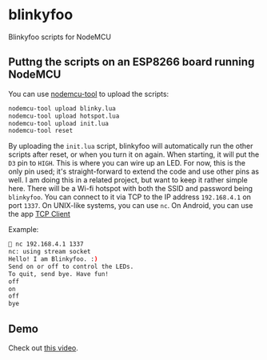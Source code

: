 # blinkyfoo
Blinkyfoo scripts for NodeMCU

## Puttng the scripts on an ESP8266 board running NodeMCU
You can use [nodemcu-tool]() to upload the scripts:
```sh
nodemcu-tool upload blinky.lua
nodemcu-tool upload hotspot.lua
nodemcu-tool upload init.lua
nodemcu-tool reset
```

By uploading the `init.lua` script, blinkyfoo will automatically run the other
scripts after reset, or when you turn it on again.
When starting, it will put the `D3` pin to `HIGH`. This is where you can wire
up an LED. For now, this is the only pin used; it's straight-forward to extend
the code and use other pins as well. I am doing this in a related project, but
want to keep it rather simple here.
There will be a Wi-fi hotspot with both the SSID and password being `blinkyfoo`.
You can connect to it via TCP to the IP address `192.168.4.1` on port `1337`.
On UNIX-like systems, you can use `nc`. On Android, you can use the app
[TCP Client](https://play.google.com/store/apps/details?id=com.sollae.eztcpclient&hl=en)

Example:
```sh
🐢 nc 192.168.4.1 1337
nc: using stream socket
Hello! I am Blinkyfoo. :)
Send on or off to control the LEDs.
To quit, send bye. Have fun!
off
on
off
bye
```

## Demo
Check out [this video](https://www.youtube.com/watch?v=d1T1iyMFUbg).
